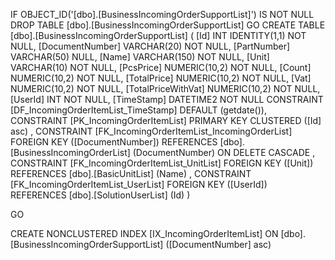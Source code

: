 ﻿
 IF OBJECT_ID('[dbo].[BusinessIncomingOrderSupportList]') IS NOT NULL 
 DROP TABLE [dbo].[BusinessIncomingOrderSupportList] 
 GO
 CREATE TABLE [dbo].[BusinessIncomingOrderSupportList] ( 
 [Id]                 INT              IDENTITY(1,1)          NOT NULL,
 [DocumentNumber]     VARCHAR(20)                             NOT NULL,
 [PartNumber]         VARCHAR(50)                                 NULL,
 [Name]               VARCHAR(150)                            NOT NULL,
 [Unit]               VARCHAR(10)                             NOT NULL,
 [PcsPrice]           NUMERIC(10,2)                           NOT NULL,
 [Count]              NUMERIC(10,2)                           NOT NULL,
 [TotalPrice]         NUMERIC(10,2)                           NOT NULL,
 [Vat]                NUMERIC(10,2)                           NOT NULL,
 [TotalPriceWithVat]  NUMERIC(10,2)                           NOT NULL,
 [UserId]             INT                                     NOT NULL,
 [TimeStamp]          DATETIME2                               NOT NULL  CONSTRAINT [DF_IncomingOrderItemList_TimeStamp] DEFAULT (getdate()),
 CONSTRAINT   [PK_IncomingOrderItemList]  PRIMARY KEY CLUSTERED    ([Id] asc) ,
 CONSTRAINT [FK_IncomingOrderItemList_IncomingOrderList] FOREIGN KEY ([DocumentNumber]) REFERENCES [dbo].[BusinessIncomingOrderList] (DocumentNumber)  ON DELETE CASCADE ,
 CONSTRAINT [FK_IncomingOrderItemList_UnitList] FOREIGN KEY ([Unit]) REFERENCES [dbo].[BasicUnitList] (Name) ,
 CONSTRAINT [FK_IncomingOrderItemList_UserList] FOREIGN KEY ([UserId]) REFERENCES [dbo].[SolutionUserList] (Id) )
 
 
 GO
 
 CREATE NONCLUSTERED INDEX [IX_IncomingOrderItemList] 
    ON [dbo].[BusinessIncomingOrderSupportList] ([DocumentNumber] asc)